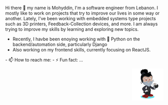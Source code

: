 <p align="left">
Hi there 👋 my name is Mohyddin, I'm a software engineer from Lebanon. I mostly like to work on projects that try to improve our lives in some way or another. Lately, I've been working with embedded systems type projects such as 3D printers, Feedback-Collection devices, and more.
I am always trying to improve my skills by learning and exploring new topics. 
  
- Recently, I havbe been enoying working with 🐍️ Python on the backend/automation side, particularly Django 
- Also working on my frontend skills, currently focusing on ReactJS.
  
</p>
- 📫 How to reach me:
- ⚡ Fun fact: ...
<p align="right">
<img width="20%" src="/assets/my-octocat.png" alt="My Github Octocat" />
</p>
<!--
[![Mohyddin's github stats](https://github-readme-stats.vercel.app/api?username=mohyddintash&show_icons=true&theme=merko&count_private=true)]
-->

<!--
**mohyddintash/mohyddintash** is a ✨ _special_ ✨ repository because its `README.md` (this file) appears on your GitHub profile.

Here are some ideas to get you started:

- 🔭 I’m currently working on ...
- 🌱 I’m currently learning ...
- 👯 I’m looking to collaborate on ...
- 🤔 I’m looking for help with ...
- 💬 Ask me about ...
- 📫 How to reach me: ...
- 😄 Pronouns: ...
- ⚡ Fun fact: ...
-->
